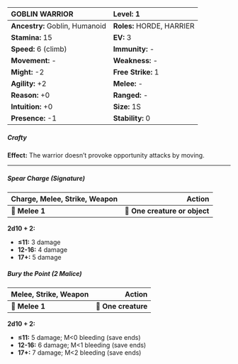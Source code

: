 | **GOBLIN WARRIOR**                       | **Level:** 1                             |
|:-----------------------------------------|:-----------------------------------------|
| **Ancestry:** Goblin, Humanoid           | **Roles:** HORDE, HARRIER                |
| **Stamina:** 15                          | **EV:** 3                                |
| **Speed:** 6 (climb)                     | **Immunity:** -                          |
| **Movement:** -                          | **Weakness:** -                          |
| **Might:** -2                            | **Free Strike:** 1                       |
| **Agility:** +2                          | **Melee:** -                             |
| **Reason:** +0                           | **Ranged:** -                            |
| **Intuition:** +0                        | **Size:** 1S                             |
| **Presence:** -1                         | **Stability:** 0                         |

##### Crafty

**Effect:** The warrior doesn’t provoke opportunity attacks by moving.

---

##### **Spear Charge (Signature)**

| **Charge, Melee, Strike, Weapon** |                    **Action** |
| --------------------------------- | -----------------------------:|
| **📏 Melee 1**                    | **🎯 One creature or object** |

**2d10 + 2:**
- **≤11:** 3 damage
- **12-16:** 4 damage
- **17+:** 5 damage

##### **Bury the Point (2 Malice)**

| **Melee, Strike, Weapon** |          **Action** |
| ------------------------- | -------------------:|
| **📏 Melee 1**            | **🎯 One creature** |

**2d10 + 2:**
- **≤11:** 5 damage; M<0 bleeding (save ends)
- **12-16:** 6 damage; M<1 bleeding (save ends)
- **17+:** 7 damage; M<2 bleeding (save ends)
